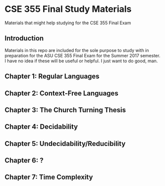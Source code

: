 # CSE 355 Final Study Materials
Materials that might help studying for the CSE 355 Final Exam

## Introduction
Materials in this repo are included for the sole purpose to study with in preparation for the ASU CSE 355 Final Exam for the Summer 2017 semester. I have no idea if these will be useful or helpful. I just want to do good, man.

## Chapter 1: Regular Languages


## Chapter 2: Context-Free Languages 


## Chapter 3: The Church Turning Thesis


## Chapter 4: Decidability


## Chapter 5: Undecidability/Reducibility


## Chapter 6: ?


## Chapter 7: Time Complexity

